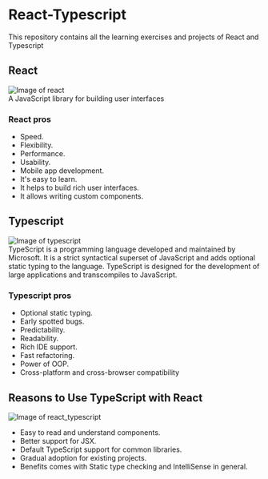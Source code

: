 ﻿# React-Typescript
 This repository contains all the learning exercises and projects of React and Typescript

## React

![Image of react](https://miro.medium.com/max/3840/1*TpK5V6D6Gd0IKwd1mdNF4A.png)  
A JavaScript library for building user interfaces

### React pros

- Speed.
- Flexibility.
- Performance.
- Usability.
- Mobile app development.
- It's easy to learn.
- It helps to build rich user interfaces.
- It allows writing custom components.

## Typescript

![Image of typescript](https://www.adictosaltrabajo.com/wp-content/uploads/2020/01/typescript.jpeg)  
TypeScript is a programming language developed and maintained by Microsoft. It is a strict syntactical superset of JavaScript and adds optional static typing to the language. TypeScript is designed for the development of large applications and transcompiles to JavaScript.

### Typescript pros

- Optional static typing.
- Early spotted bugs.
- Predictability.
- Readability.
- Rich IDE support.
- Fast refactoring.
- Power of OOP.
- Cross-platform and cross-browser compatibility

## Reasons to Use TypeScript with React

![Image of react_typescript](https://miro.medium.com/max/1024/1*Ukhx76VQ8E6JXEW7xfIzSA.png)

- Easy to read and understand components.
- Better support for JSX.
- Default TypeScript support for common libraries.
- Gradual adoption for existing projects.
- Benefits comes with Static type checking and IntelliSense in general.
